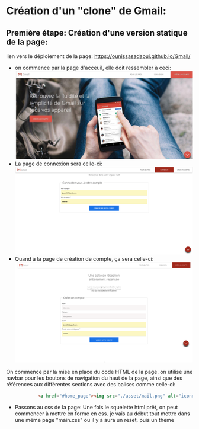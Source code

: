 # Création d'un "clone" de Gmail:
## Première étape: Création d'une version statique de la page:
lien vers le déploiement de la page: https://ounissasadaoui.github.io/Gmail/
* on commence par la page d'acceuil, elle doit ressembler à ceci:
![Image du résultat attendu](./asset/page_accueil.png) 
* La page de connexion sera celle-ci: 
![Image page connexion](./asset/page_connexion.png) 
* Quand à la page de création de compte, ça sera celle-ci:
![Image création compte](./asset/page_creation.png)

On commence par la mise en place du code HTML de la page.
on utilise une navbar pour les boutons de navigation du haut de la page, ainsi que des références aux différentes sections avec des balises comme celle-ci:
```html
            <a href="#home_page"><img src="./asset/mail.png" alt="icone d'acceuil gmail">Gmail</a>

```
* Passons au css de la page:
Une fois le squelette html prêt, on peut commencer à mettre en forme en css.
je vais au début tout mettre dans une même page "main.css"
ou il y a aura un reset, puis un thème
